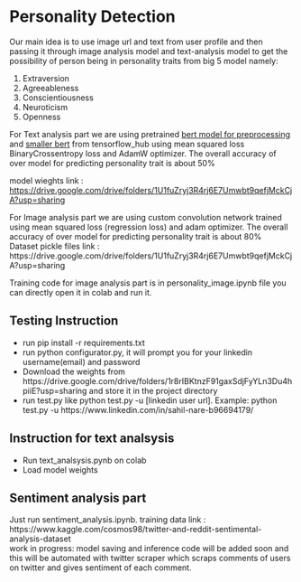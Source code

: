 # Personality Detection
Our main idea is to use image url and text from user profile and then passing it through image analysis model and text-analysis model to get the possibility of person being in personality traits from big 5 model namely: <ol> <li>Extraversion</li> <li>Agreeableness </li> <li>Conscientiousness </li> <li>Neuroticism </li> <li>Openness </li> </ol>

<p> For Text analysis part we are using pretrained <a href = "https://tfhub.dev/tensorflow/bert_en_uncased_preprocess/3">bert model for preprocessing</a> and <a href= "https://tfhub.dev/tensorflow/small_bert/bert_en_uncased_L-4_H-512_A-8/1">smaller bert</a> from tensorflow_hub using mean squared loss BinaryCrossentropy loss and AdamW optimizer. The overall accuracy of over model for predicting personality trait is about 50%<br> 

model wieghts link : https://drive.google.com/drive/folders/1U1fuZryj3R4rj6E7Umwbt9qefjMckCjA?usp=sharing
</p>

<p> For Image analysis part we are using custom convolution network trained using mean squared loss (regression loss) and adam optimizer. The overall accuracy of over model for predicting personality trait is about 80% <br>
Dataset pickle files link : https://drive.google.com/drive/folders/1U1fuZryj3R4rj6E7Umwbt9qefjMckCjA?usp=sharing
</p>

Training code for image analysis part is in personality_image.ipynb file you can directly open it in colab and run it.

## Testing Instruction

<ul>
  <li> run pip install -r requirements.txt </li>
  <li> run python configurator.py, it will prompt you for your linkedin username(email) and password </li>
  <li> Download the weights from https://drive.google.com/drive/folders/1r8rIBKtnzF91gaxSdjFyYLn3Du4hpiiE?usp=sharing and store it in the project directory </li>
  <li> run test.py like python test.py -u [linkedin user url]. Example: python test.py -u https://www.linkedin.com/in/sahil-nare-b96694179/</li>
</ul>

## Instruction for  text analsysis
<ul>
  <li>Run text_analsysis.pynb on colab</li>
  <li>Load model weights </li>
  
</ul>

## Sentiment analysis part
<p> Just run sentiment_analysis.ipynb. training data link : https://www.kaggle.com/cosmos98/twitter-and-reddit-sentimental-analysis-dataset <br>
   work in progress: model saving and inference code will be added soon and this will be automated with twitter scraper which scraps comments of users on twitter and gives sentiment of each comment. <p>
